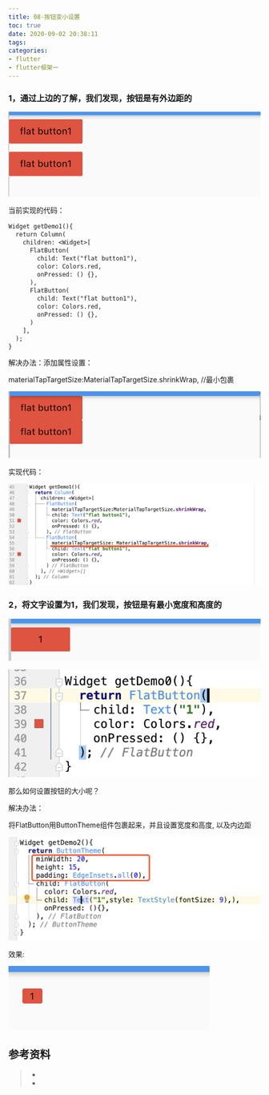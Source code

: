 ```yaml
---
title: 08-按钮变小设置
toc: true
date: 2020-09-02 20:38:11
tags:
categories:
- flutter
- flutter框架一
---
```



### 1，通过上边的了解，我们发现，按钮是有外边距的

![图1](08-按钮变小设置/08_001.png)

当前实现的代码：

```
Widget getDemo1(){
  return Column(
    children: <Widget>[
      FlatButton(
        child: Text("flat button1"),
        color: Colors.red,
        onPressed: () {},
      ),
      FlatButton(
        child: Text("flat button1"),
        color: Colors.red,
        onPressed: () {},
      )
    ],
  );
}
```

解决办法：添加属性设置：

materialTapTargetSize:MaterialTapTargetSize.shrinkWrap,   //最小包裹

![图1](08-按钮变小设置/08_002.png)

实现代码：

![图1](08-按钮变小设置/08_003.png)

### 2，将文字设置为1，我们发现，按钮是有最小宽度和高度的

![图1](08-按钮变小设置/08_004.png)

![图1](08-按钮变小设置/08_005.png)

那么如何设置按钮的大小呢？

解决办法：

将FlatButton用ButtonTheme组件包裹起来，并且设置宽度和高度, 以及内边距

![图1](08-按钮变小设置/08_006.png)

效果:

![图1](08-按钮变小设置/08_007.png)



## 参考资料
> - []()
> - []()
